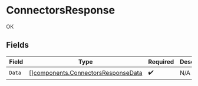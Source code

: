 # ConnectorsResponse

OK


## Fields

| Field                                                                                    | Type                                                                                     | Required                                                                                 | Description                                                                              |
| ---------------------------------------------------------------------------------------- | ---------------------------------------------------------------------------------------- | ---------------------------------------------------------------------------------------- | ---------------------------------------------------------------------------------------- |
| `Data`                                                                                   | [][components.ConnectorsResponseData](../../models/components/connectorsresponsedata.md) | :heavy_check_mark:                                                                       | N/A                                                                                      |